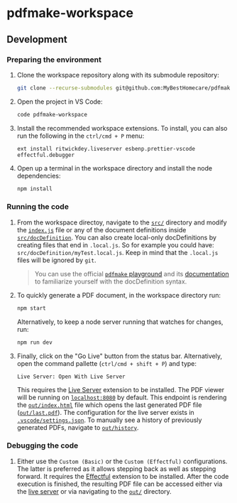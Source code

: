 # pdfmake-workspace

## Development

### Preparing the environment

1. Clone the workspace repository along with its submodule repository:
    ```sh
    git clone --recurse-submodules git@github.com:MyBestHomecare/pdfmake-workspace.git
    ```
2. Open the project in VS Code:
    ```sh
    code pdfmake-workspace
    ```
3. Install the recommended workspace extensions. To install, you can also run the following in the `ctrl/cmd + P` menu:
    ```
    ext install ritwickdey.liveserver esbenp.prettier-vscode effectful.debugger
    ```
4. Open up a terminal in the workspace directory and install the node dependencies:
    ```sh
    npm install
    ```

### Running the code

1. From the workspace directoy, navigate to the [`src/`](src/) directory and modify the [`index.js`](src/index.js) file or any of the document definitions inside [`src/docDefinition`](src/docDefinition/). You can also create local-only docDefinitions by creating files that end in `.local.js`. So for example you could have: `src/docDefinition/myTest.local.js`. Keep in mind that the `.local.js` files will be ignored by `git`.
    > You can use the official [`pdfmake` playground](http://pdfmake.org/playground.html) and its [documentation](https://pdfmake.github.io/docs/0.1/) to familiarize yourself with the docDefinition syntax.
2. To quickly generate a PDF document, in the workspace directory run:
    ```sh
    npm start
    ```
    Alternatively, to keep a node server running that watches for changes, run:
    ```sh
    npm run dev
    ```
3. Finally, click on the "Go Live" button from the status bar. Alternatively, open the command pallette (`ctrl/cmd + shift + P`) and type:
    ```
    Live Server: Open With Live Server
    ```
    This requires the [Live Server](https://marketplace.visualstudio.com/items?itemName=ritwickdey.LiveServer) extension to be installed. The PDF viewer will be running on [`localhost:8080`](http://127.0.0.1:8080/) by default. This endpoint is rendering the [`out/index.html`](out/index.html) file which opens the last generated PDF file ([`out/last.pdf`](out/last.pdf)). The configuration for the live server exists in [`.vscode/settings.json`](.vscode/settings.json). To manually see a history of previously generated PDFs, navigate to [`out/history`](out/history/).

### Debugging the code

1. Either use the `Custom (Basic)` or the `Custom (Effectful)` configurations. The latter is preferred as it allows stepping back as well as stepping forward. It requires the [Effectful](https://marketplace.visualstudio.com/items?itemName=effectful.debugger) extension to be installed. After the code execution is finished, the resulting PDF file can be accessed either via the [live server](http://127.0.0.1:8080/) or via navigating to the [`out/`](out/) directory.
